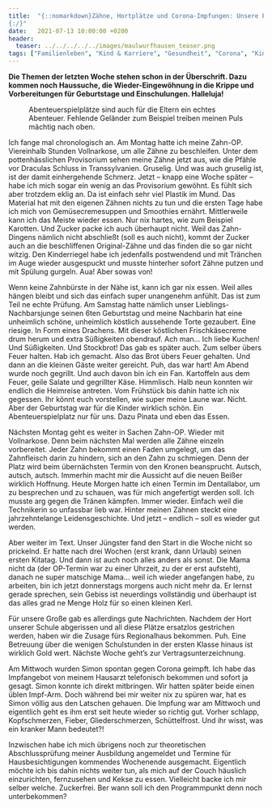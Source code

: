 ```yaml
---
title:  "{::nomarkdown}Zähne, Hortplätze und Corona-Impfungen: Unsere Power-Woche
{:/}"
date:   2021-07-13 10:00:00 +0200
header:
  teaser: ../../../../../images/maulwurfhausen_teaser.png
tags: ["Familienleben", "Kind & Karriere", "Gesundheit", "Corona", "Kindergeburtstag"]
---
```


**Die Themen der letzten Woche stehen schon in der Überschrift. Dazu kommen noch Haussuche, die Wieder-Eingewöhnung in die Krippe und Vorbereitungen für Geburtstage und Einschulungen. Halleluja!**

<figure>
  <img src="../../../../../images/maulwurfhausen.png" alt="">
  <figcaption>Abenteuerspielplätze sind auch für die Eltern ein echtes Abenteuer. Fehlende Geländer zum Beispiel treiben meinen Puls mächtig nach oben.</figcaption>
</figure> 

Ich fange mal chronologisch an. Am Montag hatte ich meine Zahn-OP. Viereinhalb Stunden Vollnarkose, um alle Zähne zu beschleifen. Unter dem pottenhässlichen Provisorium sehen meine Zähne jetzt aus, wie die Pfähle vor Draculas Schluss in Transsylvanien. Gruselig. Und was auch gruselig ist, ist der damit einhergehende Schmerz. Jetzt – knapp eine Woche später – habe ich mich sogar ein wenig an das Provisorium gewöhnt. Es fühlt sich aber trotzdem eklig an. Da ist einfach sehr viel Plastik im Mund. Das Material hat mit den eigenen Zähnen nichts zu tun und die ersten Tage habe ich mich von Gemüsecremesuppen und Smoothies ernährt. Mittlerweile kann ich das Meiste wieder essen. Nur nix hartes, wie zum Beispiel Karotten. Und Zucker packe ich auch überhaupt nicht. Weil das Zahn-Dingens nämlich nicht abschließt (soll es auch nicht), kommt der Zucker auch an die beschliffenen Original-Zähne und das finden die so gar nicht witzig. Den Kinderriegel habe ich jedenfalls postwendend und mit Tränchen im Auge wieder ausgespuckt und musste hinterher sofort Zähne putzen und mit Spülung gurgeln. Aua! Aber sowas von!

Wenn keine Zahnbürste in der Nähe ist, kann ich gar nix essen. Weil alles hängen bleibt und sich das einfach super unangenehm anfühlt. Das ist zum Teil ne echte Prüfung. Am Samstag hatte nämlich unser Lieblings-Nachbarsjunge seinen 6ten Geburtstag und meine Nachbarin hat eine unheimlich schöne, unheimlich köstlich aussehende Torte gezaubert. Eine riesige. In Form eines Drachens. Mit dieser köstlichen Frischkäsecreme drum herum und extra Süßigkeiten obendrauf. Ach man… Ich liebe Kuchen! Und Süßigkeiten. Und Stockbrot! Das gab es später auch. Zum selber übers Feuer halten. Hab ich gemacht. Also das Brot übers Feuer gehalten. Und dann an die kleinen Gäste weiter gereicht. Puh, das war hart! Am Abend wurde noch gegrillt. Und auch davon bin ich ein Fan. Kartoffeln aus dem Feuer, geile Salate und gegrillter Käse. Himmlisch. Halb neun konnten wir endlich die Heimreise antreten. Vom Frühstück bis dahin hatte ich nix gegessen. Ihr könnt euch vorstellen, wie super meine Laune war. Nicht. Aber der Geburtstag war für die Kinder wirklich schön. Ein Abenteuerspielplatz nur für uns. Dazu Pinata und eben das Essen. 

Nächsten Montag geht es weiter in Sachen Zahn-OP. Wieder mit Vollnarkose. Denn beim nächsten Mal werden alle Zähne einzeln vorbereitet. Jeder Zahn bekommt einen Faden umgelegt, um das Zahnfleisch darin zu hindern, sich an den Zahn zu schmiegen. Denn der Platz wird beim übernächsten Termin von den Kronen beansprucht. Autsch, autsch, autsch. Immerhin macht mir die Aussicht auf die neuen Beißer wirklich Hoffnung. Heute Morgen hatte ich einen Termin im Dentallabor, um zu besprechen und zu schauen, was für mich angefertigt werden soll. Ich musste arg gegen die Tränen kämpfen. Immer wieder. Einfach weil die Technikerin so unfassbar lieb war. Hinter meinen Zähnen steckt eine jahrzehntelange Leidensgeschichte. Und jetzt – endlich – soll es wieder gut werden.

Aber weiter im Text. Unser Jüngster fand den Start in die Woche nicht so prickelnd. Er hatte nach drei Wochen (erst krank, dann Urlaub) seinen ersten Kitatag. Und dann ist auch noch alles anders als sonst. Die Mama nicht da (der OP-Termin war zu einer Uhrzeit, zu der er erst aufsteht), danach ne super matschige Mama… weil ich wieder angefangen habe, zu arbeiten, bin ich jetzt donnerstags morgens auch nicht mehr da. Er lernst gerade sprechen, sein Gebiss ist neuerdings vollständig und überhaupt ist das alles grad ne Menge Holz für so einen kleinen Kerl. 

Für unsere Große gab es allerdings gute Nachrichten. Nachdem der Hort unserer Schule abgerissen und all diese Plätze ersatzlos gestrichen werden, haben wir die Zusage fürs Regionalhaus bekommen. Puh. Eine Betreuung über die wenigen Schulstunden in der ersten Klasse hinaus ist wirklich Gold wert. Nächste Woche geht’s zur Vertragsunterzeichnung. 

Am Mittwoch wurden Simon spontan gegen Corona geimpft. Ich habe das Impfangebot von meinem Hausarzt telefonisch bekommen und sofort ja gesagt. Simon konnte ich direkt mitbringen. Wir hatten später beide einen üblen Impf-Arm. Doch während bei mir weiter nix zu spüren war, hat es Simon völlig aus den Latschen gehauen. Die Impfung war am Mittwoch und eigentlich geht es ihm erst seit heute wieder so richtig gut. Vorher schlapp, Kopfschmerzen, Fieber, Gliederschmerzen, Schüttelfrost. Und ihr wisst, was ein kranker Mann bedeutet?! 

Inzwischen habe ich mich übrigens noch zur theoretischen Abschlussprüfung meiner Ausbildung angemeldet und Termine für Hausbesichtigungen kommendes Wochenende ausgemacht. Eigentlich möchte ich bis dahin nichts weiter tun, als mich auf der Couch häuslich einzurichten, fernzusehen und Kekse zu essen. Vielleicht backe ich mir selber welche. Zuckerfrei. Ber wann soll ich den Programmpunkt denn noch unterbekommen?   


 



 






 






 


 
 






















 








 

   



















  












 






 





  


  






					 


 
 








